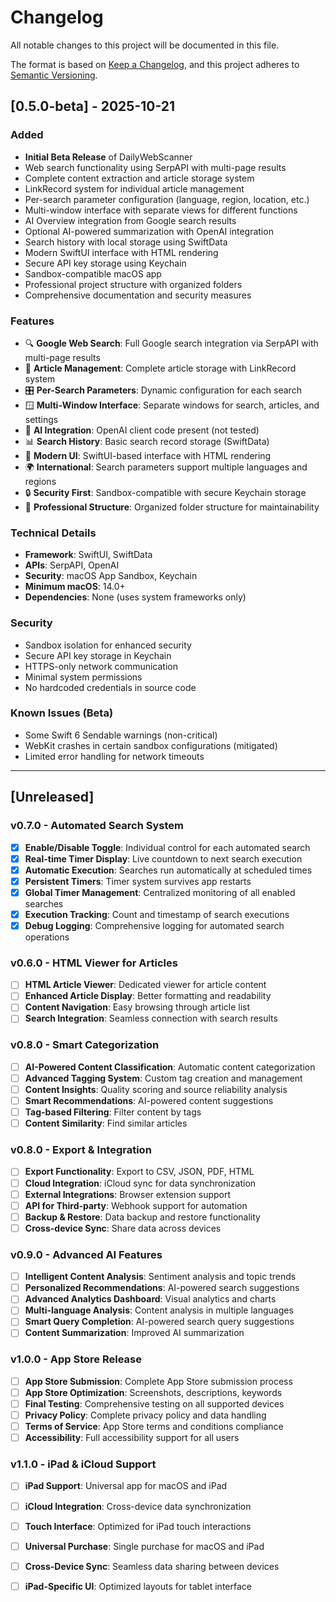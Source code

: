 # Changelog

All notable changes to this project will be documented in this file.

The format is based on [Keep a Changelog](https://keepachangelog.com/en/1.0.0/),
and this project adheres to [Semantic Versioning](https://semver.org/spec/v2.0.0.html).

## [0.5.0-beta] - 2025-10-21

### Added
- **Initial Beta Release** of DailyWebScanner
- Web search functionality using SerpAPI with multi-page results
- Complete content extraction and article storage system
- LinkRecord system for individual article management
- Per-search parameter configuration (language, region, location, etc.)
- Multi-window interface with separate views for different functions
- AI Overview integration from Google search results
- Optional AI-powered summarization with OpenAI integration
- Search history with local storage using SwiftData
- Modern SwiftUI interface with HTML rendering
- Secure API key storage using Keychain
- Sandbox-compatible macOS app
- Professional project structure with organized folders
- Comprehensive documentation and security measures

### Features
- 🔍 **Google Web Search**: Full Google search integration via SerpAPI with multi-page results
- 📰 **Article Management**: Complete article storage with LinkRecord system
- 🎛️ **Per-Search Parameters**: Dynamic configuration for each search
- 🪟 **Multi-Window Interface**: Separate windows for search, articles, and settings
- 🤖 **AI Integration**: OpenAI client code present (not tested)
- 📊 **Search History**: Basic search record storage (SwiftData)
- 🎨 **Modern UI**: SwiftUI-based interface with HTML rendering
- 🌍 **International**: Search parameters support multiple languages and regions
- 🔒 **Security First**: Sandbox-compatible with secure Keychain storage
- 📁 **Professional Structure**: Organized folder structure for maintainability

### Technical Details
- **Framework**: SwiftUI, SwiftData
- **APIs**: SerpAPI, OpenAI
- **Security**: macOS App Sandbox, Keychain
- **Minimum macOS**: 14.0+
- **Dependencies**: None (uses system frameworks only)

### Security
- Sandbox isolation for enhanced security
- Secure API key storage in Keychain
- HTTPS-only network communication
- Minimal system permissions
- No hardcoded credentials in source code

### Known Issues (Beta)
- Some Swift 6 Sendable warnings (non-critical)
- WebKit crashes in certain sandbox configurations (mitigated)
- Limited error handling for network timeouts

---

## [Unreleased]

### v0.7.0 - Automated Search System
- [x] **Enable/Disable Toggle**: Individual control for each automated search
- [x] **Real-time Timer Display**: Live countdown to next search execution
- [x] **Automatic Execution**: Searches run automatically at scheduled times
- [x] **Persistent Timers**: Timer system survives app restarts
- [x] **Global Timer Management**: Centralized monitoring of all enabled searches
- [x] **Execution Tracking**: Count and timestamp of search executions
- [x] **Debug Logging**: Comprehensive logging for automated search operations

### v0.6.0 - HTML Viewer for Articles
- [ ] **HTML Article Viewer**: Dedicated viewer for article content
- [ ] **Enhanced Article Display**: Better formatting and readability
- [ ] **Content Navigation**: Easy browsing through article list
- [ ] **Search Integration**: Seamless connection with search results

### v0.8.0 - Smart Categorization
- [ ] **AI-Powered Content Classification**: Automatic content categorization
- [ ] **Advanced Tagging System**: Custom tag creation and management
- [ ] **Content Insights**: Quality scoring and source reliability analysis
- [ ] **Smart Recommendations**: AI-powered content suggestions
- [ ] **Tag-based Filtering**: Filter content by tags
- [ ] **Content Similarity**: Find similar articles

### v0.8.0 - Export & Integration
- [ ] **Export Functionality**: Export to CSV, JSON, PDF, HTML
- [ ] **Cloud Integration**: iCloud sync for data synchronization
- [ ] **External Integrations**: Browser extension support
- [ ] **API for Third-party**: Webhook support for automation
- [ ] **Backup & Restore**: Data backup and restore functionality
- [ ] **Cross-device Sync**: Share data across devices

### v0.9.0 - Advanced AI Features
- [ ] **Intelligent Content Analysis**: Sentiment analysis and topic trends
- [ ] **Personalized Recommendations**: AI-powered search suggestions
- [ ] **Advanced Analytics Dashboard**: Visual analytics and charts
- [ ] **Multi-language Analysis**: Content analysis in multiple languages
- [ ] **Smart Query Completion**: AI-powered search query suggestions
- [ ] **Content Summarization**: Improved AI summarization

### v1.0.0 - App Store Release
- [ ] **App Store Submission**: Complete App Store submission process
- [ ] **App Store Optimization**: Screenshots, descriptions, keywords
- [ ] **Final Testing**: Comprehensive testing on all supported devices
- [ ] **Privacy Policy**: Complete privacy policy and data handling
- [ ] **Terms of Service**: App Store terms and conditions compliance
- [ ] **Accessibility**: Full accessibility support for all users

### v1.1.0 - iPad & iCloud Support
- [ ] **iPad Support**: Universal app for macOS and iPad
- [ ] **iCloud Integration**: Cross-device data synchronization
- [ ] **Touch Interface**: Optimized for iPad touch interactions
- [ ] **Universal Purchase**: Single purchase for macOS and iPad
- [ ] **Cross-Device Sync**: Seamless data sharing between devices
- [ ] **iPad-Specific UI**: Optimized layouts for tablet interface

